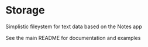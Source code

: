 # Storage
Simplistic fileystem for text data based on the Notes app

See the main README for documentation and examples
